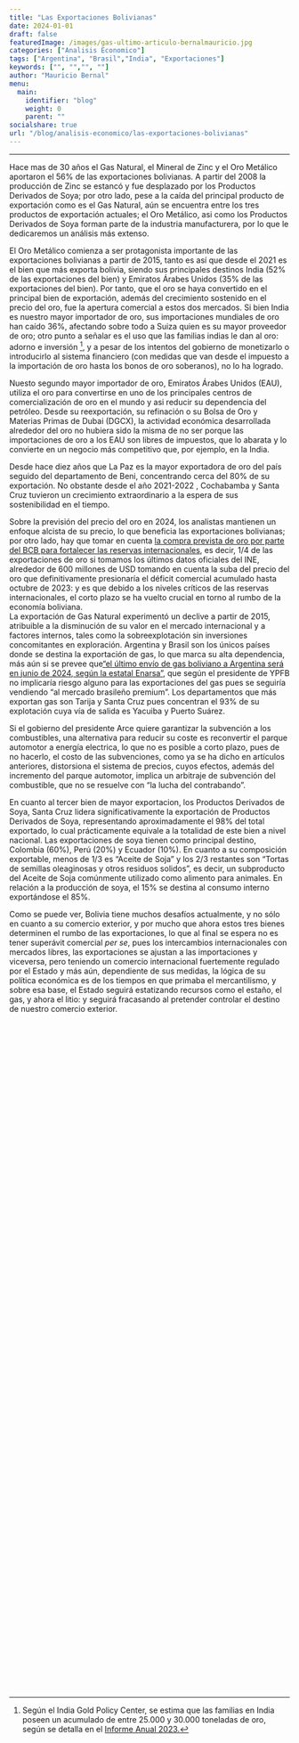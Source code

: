 ```yaml
---
title: "Las Exportaciones Bolivianas"
date: 2024-01-01
draft: false
featuredImage: /images/gas-ultimo-articulo-bernalmauricio.jpg
categories: ["Analisis Economico"]
tags: ["Argentina", "Brasil","India", "Exportaciones"]
keywords: ["", "","", ""]
author: "Mauricio Bernal"
menu:
  main:
    identifier: "blog"
    weight: 0 
    parent: ""
socialshare: true
url: "/blog/analisis-economico/las-exportaciones-bolivianas"
---
```


<link href="/rmarkdown-libs/htmltools-fill/fill.css" rel="stylesheet" />
<script src="/rmarkdown-libs/htmlwidgets/htmlwidgets.js"></script>
<script src="/rmarkdown-libs/plotly-binding/plotly.js"></script>
<script src="/rmarkdown-libs/typedarray/typedarray.min.js"></script>
<script src="/rmarkdown-libs/jquery/jquery.min.js"></script>
<link href="/rmarkdown-libs/crosstalk/css/crosstalk.min.css" rel="stylesheet" />
<script src="/rmarkdown-libs/crosstalk/js/crosstalk.min.js"></script>
<link href="/rmarkdown-libs/plotly-htmlwidgets-css/plotly-htmlwidgets.css" rel="stylesheet" />
<script src="/rmarkdown-libs/plotly-main/plotly-latest.min.js"></script>

------------------------------------------------------------------------

Hace mas de 30 años el Gas Natural, el Mineral de Zinc y el Oro Metálico aportaron el 56% de las exportaciones bolivianas. A partir del 2008 la producción de Zinc se estancó y fue desplazado por los Productos Derivados de Soya; por otro lado, pese a la caída del principal producto de exportación como es el Gas Natural, aún se encuentra entre los tres productos de exportación actuales; el Oro Metálico, asi como los Productos Derivados de Soya forman parte de la industria manufacturera, por lo que le dedicaremos un análisis más extenso.

El Oro Metálico comienza a ser protagonista importante de las exportaciones bolivianas a partir de 2015, tanto es así que desde el 2021 es el bien que más exporta bolivia, siendo sus principales destinos India (52% de las exportaciones del bien) y Emiratos Árabes Unidos (35% de las exportaciones del bien). Por tanto, que el oro se haya convertido en el principal bien de exportación, además del crecimiento sostenido en el precio del oro, fue la apertura comercial a estos dos mercados. Si bien India es nuestro mayor importador de oro, sus importaciones mundiales de oro han caído 36%, afectando sobre todo a Suiza quien es su mayor proveedor de oro; otro punto a señalar es el uso que las familias indias le dan al oro: adorno e inversión [^1], y a pesar de los intentos del gobierno de monetizarlo o introducirlo al sistema financiero (con medidas que van desde el impuesto a la importación de oro hasta los bonos de oro soberanos), no lo ha logrado.

Nuesto segundo mayor importador de oro, Emiratos Árabes Unidos (EAU), utiliza el oro para convertirse en uno de los principales centros de comercialización de oro en el mundo y asi reducir su dependencia del petróleo. Desde su reexportación, su refinación o su Bolsa de Oro y Materias Primas de Dubai (DGCX), la actividad económica desarrollada alrededor del oro no hubiera sido la misma de no ser porque las importaciones de oro a los EAU son libres de impuestos, que lo abarata y lo convierte en un negocio más competitivo que, por ejemplo, en la India.

Desde hace diez años que La Paz es la mayor exportadora de oro del país seguido del departamento de Beni, concentrando cerca del 80% de su exportación. No obstante desde el año 2021-2022 , Cochabamba y Santa Cruz tuvieron un crecimiento extraordinario a la espera de sus sostenibilidad en el tiempo.

Sobre la previsión del precio del oro en 2024, los analistas mantienen un enfoque alcista de su precio, lo que beneficia las exportaciones bolivianas; por otro lado, hay que tomar en cuenta [la compra prevista de oro por parte del BCB para fortalecer las reservas internacionales](https://www.opinion.com.bo/articulo/pais/bcb-compra-500-kilos-oro-preve-adquirir-10-toneladas/20240110000044933418.html), es decir, 1/4 de las exportaciones de oro si tomamos los últimos datos oficiales del INE, alrededor de 600 millones de USD tomando en cuenta la suba del precio del oro que definitivamente presionaría el déficit comercial acumulado hasta octubre de 2023: y es que debido a los niveles críticos de las reservas internacionales, el corto plazo se ha vuelto crucial en torno al rumbo de la economía boliviana.  
La exportación de Gas Natural experimentó un declive a partir de 2015, atribuible a la disminución de su valor en el mercado internacional y a factores internos, tales como la sobreexplotación sin inversiones concomitantes en exploración. Argentina y Brasil son los únicos países donde se destina la exportación de gas, lo que marca su alta dependencia, más aún si se prevee que[“el último envío de gas boliviano a Argentina será en junio de 2024, según la estatal Enarsa”](https://eldeber.com.bo/dinero/el-ultimo-envio-de-gas-boliviano-a-argentina-sera-en-junio-de-2024-segun-la-estatal-enarsa_338145), que según el presidente de YPFB no implicaría riesgo alguno para las exportaciones del gas pues se seguiría vendiendo “al mercado brasileño premium”. Los departamentos que más exportan gas son Tarija y Santa Cruz pues concentran el 93% de su explotación cuya vía de salida es Yacuiba y Puerto Suárez.

Si el gobierno del presidente Arce quiere garantizar la subvención a los combustibles, una alternativa para reducir su coste es reconvertir el parque automotor a energía electrica, lo que no es posible a corto plazo, pues de no hacerlo, el costo de las subvenciones, como ya se ha dicho en artículos anteriores, distorsiona el sistema de precios, cuyos efectos, además del incremento del parque automotor, implica un arbitraje de subvención del combustible, que no se resuelve con “la lucha del contrabando”.

En cuanto al tercer bien de mayor exportacion, los Productos Derivados de Soya, Santa Cruz lidera significativamente la exportación de Productos Derivados de Soya, representando aproximadamente el 98% del total exportado, lo cual prácticamente equivale a la totalidad de este bien a nivel nacional. Las exportaciones de soya tienen como principal destino, Colombia (60%), Perú (20%) y Ecuador (10%). En cuanto a su composición exportable, menos de 1/3 es “Aceite de Soja” y los 2/3 restantes son “Tortas de semillas oleaginosas y otros residuos solidos”, es decir, un subproducto del Aceite de Soja comúnmente utilizado como alimento para animales. En relación a la producción de soya, el 15% se destina al consumo interno exportándose el 85%.

Como se puede ver, Bolivia tiene muchos desafíos actualmente, y no sólo en cuanto a su comercio exterior, y por mucho que ahora estos tres bienes determinen el rumbo de las exportaciones, lo que al final se espera no es tener superávit comercial *per se*, pues los intercambios internacionales con mercados libres, las exportaciones se ajustan a las importaciones y viceversa, pero teniendo un comercio internacional fuertemente regulado por el Estado y más aún, dependiente de sus medidas, la lógica de su política económica es de los tiempos en que primaba el mercantilismo, y sobre esa base, el Estado seguirá estatizando recursos como el estaño, el gas, y ahora el litio: y seguirá fracasando al pretender controlar el destino de nuestro comercio exterior.

<div>
<div class="plotly html-widget html-fill-item" id="htmlwidget-1" style="width:100%;height:400px;"></div>
<script type="application/json" data-for="htmlwidget-1">{"x":{"visdat":{"db049e911cf":["function () ","plotlyVisDat"]},"cur_data":"db049e911cf","attrs":{"db049e911cf":{"x":{},"y":{},"marker":{"color":["skyblue","lightgreen","lightcoral","gold","lightsalmon","lightseagreen","plum","lightsteelblue","lightpink","lightcyan"]},"alpha_stroke":1,"sizes":[10,100],"spans":[1,20],"type":"bar"}},"layout":{"margin":{"b":100,"l":60,"t":100,"r":10},"title":"Top 10 Productos de Exportación <br> 2023(p) <br> (En Millones USD)","titlefont":{"size":14},"showlegend":false,"xaxis":{"domain":[0,1],"automargin":true,"title":"","type":"category","categoryorder":"array","categoryarray":["Carne de la Especie Bovina","Productos Derivados de Girasol","Mineral de Plomo","Semillas y Habas de Soya","Estaño Metálico","Mineral de Plata","Mineral de Zinc","Productos Derivados de Soya","Gas Natural","Oro Metálico"]},"yaxis":{"domain":[0,1],"automargin":true,"title":"","tickformat":"$,.0f"},"hovermode":"closest"},"source":"A","config":{"modeBarButtonsToAdd":["hoverclosest","hovercompare"],"showSendToCloud":false},"data":[{"x":["Oro Metálico","Gas Natural","Productos Derivados de Soya","Mineral de Zinc","Mineral de Plata","Estaño Metálico","Semillas y Habas de Soya","Mineral de Plomo","Productos Derivados de Girasol","Carne de la Especie Bovina"],"y":[2485.8201627600001,2049.6826987299996,1534.42345559,1326.2733251700001,882.53606032000005,394.66714572000001,221.70660731000001,213.54839244999999,143.83667898000002,136.04631408],"marker":{"color":["skyblue","lightgreen","lightcoral","gold","lightsalmon","lightseagreen","plum","lightsteelblue","lightpink","lightcyan"],"line":{"color":"rgba(31,119,180,1)"}},"type":"bar","error_y":{"color":"rgba(31,119,180,1)"},"error_x":{"color":"rgba(31,119,180,1)"},"xaxis":"x","yaxis":"y","frame":null}],"highlight":{"on":"plotly_click","persistent":false,"dynamic":false,"selectize":false,"opacityDim":0.20000000000000001,"selected":{"opacity":1},"debounce":0},"shinyEvents":["plotly_hover","plotly_click","plotly_selected","plotly_relayout","plotly_brushed","plotly_brushing","plotly_clickannotation","plotly_doubleclick","plotly_deselect","plotly_afterplot","plotly_sunburstclick"],"base_url":"https://plot.ly"},"evals":[],"jsHooks":[]}</script>
</div>
<div>
<div class="plotly html-widget html-fill-item" id="htmlwidget-2" style="width:100%;height:400px;"></div>
<script type="application/json" data-for="htmlwidget-2">{"x":{"visdat":{"db013aa48e7":["function () ","plotlyVisDat"],"db062746cf2":["function () ","data"],"db07f3a4d86":["function () ","data"],"db043e62aee":["function () ","data"],"db0d8f7bf3":["function () ","data"]},"cur_data":"db0d8f7bf3","attrs":{"db062746cf2":{"alpha_stroke":1,"sizes":[10,100],"spans":[1,20],"values":{},"labels":{},"type":"pie","name":"Argentina","title":"Argentina","domain":{"x":[0,0.48999999999999999],"y":[0.5,1]},"scalegroup":"one","rotation":30,"hole":0,"titlefont":{"size":14},"showlegend":false,"margin":{"b":100,"t":100},"xaxis":{"title":""},"yaxis":{"title":""},"inherit":true},"db07f3a4d86":{"alpha_stroke":1,"sizes":[10,100],"spans":[1,20],"values":{},"labels":{},"type":"pie","name":"Brasil","title":"Brasil","domain":{"x":[0.48999999999999999,1],"y":[0.48999999999999999,1]},"scalegroup":"two","rotation":-90,"hole":0,"titlefont":{"size":14},"showlegend":false,"margin":{"b":100,"t":100},"xaxis":{"title":""},"yaxis":{"title":""},"inherit":true},"db043e62aee":{"alpha_stroke":1,"sizes":[10,100],"spans":[1,20],"values":{},"labels":{},"type":"pie","name":"India","title":"India","domain":{"x":[0,0.48999999999999999],"y":[0,0.48999999999999999]},"scalegroup":"three","rotation":90,"hole":0,"titlefont":{"size":14},"showlegend":false,"margin":{"b":100,"t":100},"xaxis":{"title":""},"yaxis":{"title":""},"inherit":true},"db0d8f7bf3":{"alpha_stroke":1,"sizes":[10,100],"spans":[1,20],"values":{},"labels":{},"type":"pie","name":"China","title":"China","domain":{"x":[0.5,1],"y":[0,0.48999999999999999]},"scalegroup":"four","rotation":-90,"hole":0,"titlefont":{"size":14},"showlegend":false,"margin":{"b":100,"t":100},"xaxis":{"title":""},"yaxis":{"title":""},"inherit":true}},"layout":{"margin":{"b":40,"l":60,"t":100,"r":10},"title":"Principales Destinos de las Exportaciones <br> 2023(p) <br> (Millones de USD)","showlegend":false,"titlefont":{"size":14},"hovermode":"closest"},"source":"A","config":{"modeBarButtonsToAdd":["hoverclosest","hovercompare"],"showSendToCloud":false},"data":[{"values":[686.33809396000004,177.74015797999999,43.81474381999999,8.1345834000000004,3.7009180000000002,2.6495827599999999,31.922804090000003],"labels":["Gas Natural","Semillas y Habas de Soya","Bananas","Sulfato de Bario Natural","Urea Granulada","Palmitos","Otros Productos"],"type":"pie","name":"Argentina","title":"Argentina","domain":{"x":[0,0.48999999999999999],"y":[0.5,1]},"scalegroup":"one","rotation":30,"hole":0,"titlefont":{"size":14},"showlegend":false,"margin":{"b":100,"t":100},"xaxis":{"title":""},"yaxis":{"title":""},"marker":{"color":"rgba(31,119,180,1)","line":{"color":"rgba(255,255,255,1)"}},"frame":null},{"values":[1363.3446047699999,58.870001999999992,44.474636449999998,15.43822595,11.009995999999999,6.3860469099999992,69.051911289999993],"labels":["Gas Natural","Urea Granulada","Boratos","Gas Licuado de Petróleo (GLP)","Cloruro de Potasio","Antimonio Metálico y Óxidos de Antimonio","Otros Productos"],"type":"pie","name":"Brasil","title":"Brasil","domain":{"x":[0.48999999999999999,1],"y":[0.48999999999999999,1]},"scalegroup":"two","rotation":-90,"hole":0,"titlefont":{"size":14},"showlegend":false,"margin":{"b":100,"t":100},"xaxis":{"title":""},"yaxis":{"title":""},"marker":{"color":"rgba(255,127,14,1)","line":{"color":"rgba(255,255,255,1)"}},"frame":null},{"values":[1312.7693085799999,3.87201,0.82941173999999995,0.029059959999999999,0.32444147000000001,671.24989589000006,519.60588810000002,119.84406018,17.154579890000001,7.2713760299999999,5.4689660600000005,1.9050256299999999],"labels":["Oro Metálico","Boratos","Mineral de Antimonio","Cueros y Manufacturas de Cuero","Otros Productos","JAPÓN","Mineral de Zinc","Mineral de Plata","Estaño Metálico","Mineral de Plomo","Semillas de Sésamo(ajonjolí)","Otros Productos"],"type":"pie","name":"India","title":"India","domain":{"x":[0,0.48999999999999999],"y":[0,0.48999999999999999]},"scalegroup":"three","rotation":90,"hole":0,"titlefont":{"size":14},"showlegend":false,"margin":{"b":100,"t":100},"xaxis":{"title":""},"yaxis":{"title":""},"marker":{"color":"rgba(44,160,44,1)","line":{"color":"rgba(255,255,255,1)"}},"frame":null},{"values":[309.60504698999995,132.10639406000001,483.74495869000003,24.867535650000001,118.23891692000001,101.52210587999998],"labels":["Mineral de Zinc","Mineral de Plomo","Mineral de Plata","Maderas y Manufacturas de Madera","Carne de la Especie Bovina","Otros Productos"],"type":"pie","name":"China","title":"China","domain":{"x":[0.5,1],"y":[0,0.48999999999999999]},"scalegroup":"four","rotation":-90,"hole":0,"titlefont":{"size":14},"showlegend":false,"margin":{"b":100,"t":100},"xaxis":{"title":""},"yaxis":{"title":""},"marker":{"color":"rgba(214,39,40,1)","line":{"color":"rgba(255,255,255,1)"}},"frame":null}],"highlight":{"on":"plotly_click","persistent":false,"dynamic":false,"selectize":false,"opacityDim":0.20000000000000001,"selected":{"opacity":1},"debounce":0},"shinyEvents":["plotly_hover","plotly_click","plotly_selected","plotly_relayout","plotly_brushed","plotly_brushing","plotly_clickannotation","plotly_doubleclick","plotly_deselect","plotly_afterplot","plotly_sunburstclick"],"base_url":"https://plot.ly"},"evals":[],"jsHooks":[]}</script>
</div>
<div>
<div class="plotly html-widget html-fill-item" id="htmlwidget-3" style="width:100%;height:400px;"></div>
<script type="application/json" data-for="htmlwidget-3">{"x":{"visdat":{"db015a462e9":["function () ","plotlyVisDat"],"db01142542a":["function () ","data"],"db030464167":["function () ","data"],"db021d97871":["function () ","data"],"db03290196e":["function () ","data"]},"cur_data":"db03290196e","attrs":{"db01142542a":{"alpha_stroke":1,"sizes":[10,100],"spans":[1,20],"values":{},"labels":{},"type":"pie","name":"Santa Cruz","title":"Santa Cruz","domain":{"x":[0,0.48999999999999999],"y":[0.5,1]},"scalegroup":"one","rotation":-90,"hole":0,"titlefont":{"size":14},"showlegend":false,"margin":{"b":100,"t":100},"xaxis":{"title":""},"yaxis":{"title":""},"inherit":true},"db030464167":{"alpha_stroke":1,"sizes":[10,100],"spans":[1,20],"values":{},"labels":{},"type":"pie","name":"Potosí","title":"Potosí","domain":{"x":[0.48999999999999999,1],"y":[0.48999999999999999,1]},"scalegroup":"two","rotation":90,"hole":0,"titlefont":{"size":14},"showlegend":false,"margin":{"b":100,"t":100},"xaxis":{"title":""},"yaxis":{"title":""},"inherit":true},"db021d97871":{"alpha_stroke":1,"sizes":[10,100],"spans":[1,20],"values":{},"labels":{},"type":"pie","name":"La Paz","title":"La Paz","domain":{"x":[0,0.48999999999999999],"y":[0,0.48999999999999999]},"scalegroup":"three","rotation":90,"hole":0,"titlefont":{"size":14},"showlegend":false,"margin":{"b":100,"t":100},"xaxis":{"title":""},"yaxis":{"title":""},"inherit":true},"db03290196e":{"alpha_stroke":1,"sizes":[10,100],"spans":[1,20],"values":{},"labels":{},"type":"pie","name":"Tarija","title":"Tarija","domain":{"x":[0.5,1],"y":[0,0.48999999999999999]},"scalegroup":"four","rotation":-90,"hole":0,"titlefont":{"size":14},"showlegend":false,"margin":{"b":100,"t":100},"xaxis":{"title":""},"yaxis":{"title":""},"inherit":true}},"layout":{"margin":{"b":40,"l":60,"t":100,"r":10},"title":"Exportaciones por Departamento <br> 2023(p) <br> (Millones de USD)","showlegend":false,"titlefont":{"size":14},"annotations":[{"x":0.90000000000000002,"y":-0.17000000000000001,"xref":"paper","yref":"paper","showarrow":false,"text":"Fuente: Instituto Nacional de Estadística (INE)","font":{"size":13,"color":"black"},"align":"right","xanchor":"right","yanchor":"bottom"},{"x":0.90000000000000002,"y":-0.17000000000000001,"xref":"paper","yref":"paper","showarrow":false,"text":"Fuente: Instituto Nacional de Estadística (INE)","font":{"size":13,"color":"black"},"align":"right","xanchor":"right","yanchor":"bottom"}],"hovermode":"closest"},"source":"A","config":{"modeBarButtonsToAdd":["hoverclosest","hovercompare"],"showSendToCloud":false},"data":[{"values":[1500.9243792900004,786.44974462999983,136.04631407999997,140.44788382000002,219.89209230999998,60.971197570000001,36.176057900000004,538.6273229300001],"labels":["Productos Derivados de Soya","Gas Natural","Carne de la Especie Bovina","Productos Derivados de Girasol","Semillas y Habas de Soya","Azúcar","Alcohol Etílico","Otros Productos"],"type":"pie","name":"Santa Cruz","title":"Santa Cruz","domain":{"x":[0,0.48999999999999999],"y":[0.5,1]},"scalegroup":"one","rotation":-90,"hole":0,"titlefont":{"size":14},"showlegend":false,"margin":{"b":100,"t":100},"xaxis":{"title":""},"yaxis":{"title":""},"marker":{"color":"rgba(31,119,180,1)","line":{"color":"rgba(255,255,255,1)"}},"frame":null},{"values":[1095.6022840799999,762.38094439000008,177.05863187000003,113.35982300000001,83.70773195000001,18.10089052,14.649929,111.65000361999998],"labels":["Mineral de Zinc","Mineral de Plata","Mineral de Plomo","Plata Metálica","Boratos","Cloruro de Potasio","Carbonato de Litio","Otros Productos"],"type":"pie","name":"Potosí","title":"Potosí","domain":{"x":[0.48999999999999999,1],"y":[0.48999999999999999,1]},"scalegroup":"two","rotation":90,"hole":0,"titlefont":{"size":14},"showlegend":false,"margin":{"b":100,"t":100},"xaxis":{"title":""},"yaxis":{"title":""},"marker":{"color":"rgba(255,127,14,1)","line":{"color":"rgba(255,255,255,1)"}},"frame":null},{"values":[1738.5978916799997,96.377197530000018,11.690093730000001,7.8943951300000004,6.4205656500000003,10.287300550000001,244.34054678000004],"labels":["Oro Metálico","Mineral de Zinc","Café sin Tostar","Joyería de Oro","Productos Textiles","Maderas y Manufacturas de Madera","Otros Productos"],"type":"pie","name":"La Paz","title":"La Paz","domain":{"x":[0,0.48999999999999999],"y":[0,0.48999999999999999]},"scalegroup":"three","rotation":90,"hole":0,"titlefont":{"size":14},"showlegend":false,"margin":{"b":100,"t":100},"xaxis":{"title":""},"yaxis":{"title":""},"marker":{"color":"rgba(44,160,44,1)","line":{"color":"rgba(255,255,255,1)"}},"frame":null},{"values":[1129.6684754800001,22.507669580000002,4.2949156999999998,4.2900640000000001,0.41397481999999997,9.7074612699999996],"labels":["Gas Natural","Gas Licuado de Petróleo (GLP)","Isopentano (Condensado de Gas Natural)","Productos Derivados de Soya","Bebidas","Otros Productos"],"type":"pie","name":"Tarija","title":"Tarija","domain":{"x":[0.5,1],"y":[0,0.48999999999999999]},"scalegroup":"four","rotation":-90,"hole":0,"titlefont":{"size":14},"showlegend":false,"margin":{"b":100,"t":100},"xaxis":{"title":""},"yaxis":{"title":""},"marker":{"color":"rgba(214,39,40,1)","line":{"color":"rgba(255,255,255,1)"}},"frame":null}],"highlight":{"on":"plotly_click","persistent":false,"dynamic":false,"selectize":false,"opacityDim":0.20000000000000001,"selected":{"opacity":1},"debounce":0},"shinyEvents":["plotly_hover","plotly_click","plotly_selected","plotly_relayout","plotly_brushed","plotly_brushing","plotly_clickannotation","plotly_doubleclick","plotly_deselect","plotly_afterplot","plotly_sunburstclick"],"base_url":"https://plot.ly"},"evals":[],"jsHooks":[]}</script>
</div>

[^1]: Según el India Gold Policy Center, se estima que las familias en India poseen un acumulado de entre 25.000 y 30.000 toneladas de oro, según se detalla en el [Informe Anual 2023.](https://www.iima.ac.in/sites/default/files/2023-06/IIMA%20IGPC%202023%20Annual%20Report.pdf)
